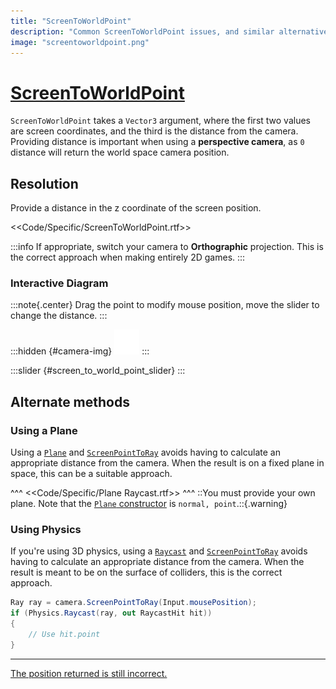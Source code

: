 ```yaml
---
title: "ScreenToWorldPoint"
description: "Common ScreenToWorldPoint issues, and similar alternatives that may be better."
image: "screentoworldpoint.png"
---
```

# [ScreenToWorldPoint](https://docs.unity3d.com/ScriptReference/Camera.ScreenToWorldPoint.html)

`ScreenToWorldPoint` takes a `Vector3` argument, where the first two values are screen coordinates, and the third is the distance from the camera.  
Providing distance is important when using a **perspective camera**, as `0` distance will return the world space camera position.

## Resolution
Provide a distance in the z coordinate of the screen position.

<<Code/Specific/ScreenToWorldPoint.rtf>>

:::info
If appropriate, switch your camera to **Orthographic** projection. This is the correct approach when making entirely 2D games.
:::  

### Interactive Diagram

:::note{.center}
Drag the point to modify mouse position, move the slider to change the distance.
:::

:::hidden {#camera-img}
![Camera](camera.svg)
:::
<script type="module" src="/Scripts/Interactive/ScreenToWorldPoint/scene.js?v=1.0.0"></script>
<canvas id="screen_to_world_point" width="500" height="500"></canvas>
:::slider {#screen_to_world_point_slider}
:::

## Alternate methods
### Using a Plane

Using a [`Plane`](https://docs.unity3d.com/ScriptReference/Plane.html) and [`ScreenPointToRay`](https://docs.unity3d.com/ScriptReference/Camera.ScreenPointToRay.html) avoids having to calculate an appropriate distance from the camera. When the result is on a fixed plane in space, this can be a suitable approach.  

^^^
<<Code/Specific/Plane Raycast.rtf>>
^^^ ::You must provide your own plane. Note that the [`Plane` constructor](https://docs.unity3d.com/ScriptReference/Plane-ctor.html) is `normal, point`.::{.warning}

### Using Physics
If you're using 3D physics, using a [`Raycast`](https://docs.unity3d.com/ScriptReference/Physics.Raycast.html) and [`ScreenPointToRay`](https://docs.unity3d.com/ScriptReference/Camera.ScreenPointToRay.html) avoids having to calculate an appropriate distance from the camera. When the result is meant to be on the surface of colliders, this is the correct approach.

```csharp
Ray ray = camera.ScreenPointToRay(Input.mousePosition);
if (Physics.Raycast(ray, out RaycastHit hit))
{
    // Use hit.point
}
```

---  

[The position returned is still incorrect.](ScreenToWorldPoint%20Spaces.md)
